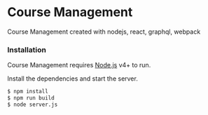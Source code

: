 # Course Management

Course Management created with nodejs, react, graphql, webpack

### Installation

Course Management requires [Node.js](https://nodejs.org/) v4+ to run.

Install the dependencies and start the server.

```sh
$ npm install
$ npm run build
$ node server.js
```
